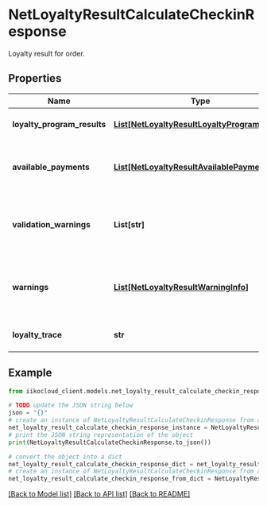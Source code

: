 # NetLoyaltyResultCalculateCheckinResponse

Loyalty result for order.

## Properties

Name | Type | Description | Notes
------------ | ------------- | ------------- | -------------
**loyalty_program_results** | [**List[NetLoyaltyResultLoyaltyProgramResult]**](NetLoyaltyResultLoyaltyProgramResult.md) | Loyalty program results. | [optional] 
**available_payments** | [**List[NetLoyaltyResultAvailablePayment]**](NetLoyaltyResultAvailablePayment.md) | Marketing campaigns with available payments. | [optional] 
**validation_warnings** | **List[str]** | Warnings about errors, not blocking loyalty calculation. | [optional] 
**warnings** | [**List[NetLoyaltyResultWarningInfo]**](NetLoyaltyResultWarningInfo.md) | Warnings about errors, not blocking loyalty calculation. | [optional] 
**loyalty_trace** | **str** | Loyalty trace. Can be null. | [optional] 

## Example

```python
from iikocloud_client.models.net_loyalty_result_calculate_checkin_response import NetLoyaltyResultCalculateCheckinResponse

# TODO update the JSON string below
json = "{}"
# create an instance of NetLoyaltyResultCalculateCheckinResponse from a JSON string
net_loyalty_result_calculate_checkin_response_instance = NetLoyaltyResultCalculateCheckinResponse.from_json(json)
# print the JSON string representation of the object
print(NetLoyaltyResultCalculateCheckinResponse.to_json())

# convert the object into a dict
net_loyalty_result_calculate_checkin_response_dict = net_loyalty_result_calculate_checkin_response_instance.to_dict()
# create an instance of NetLoyaltyResultCalculateCheckinResponse from a dict
net_loyalty_result_calculate_checkin_response_from_dict = NetLoyaltyResultCalculateCheckinResponse.from_dict(net_loyalty_result_calculate_checkin_response_dict)
```
[[Back to Model list]](../README.md#documentation-for-models) [[Back to API list]](../README.md#documentation-for-api-endpoints) [[Back to README]](../README.md)


